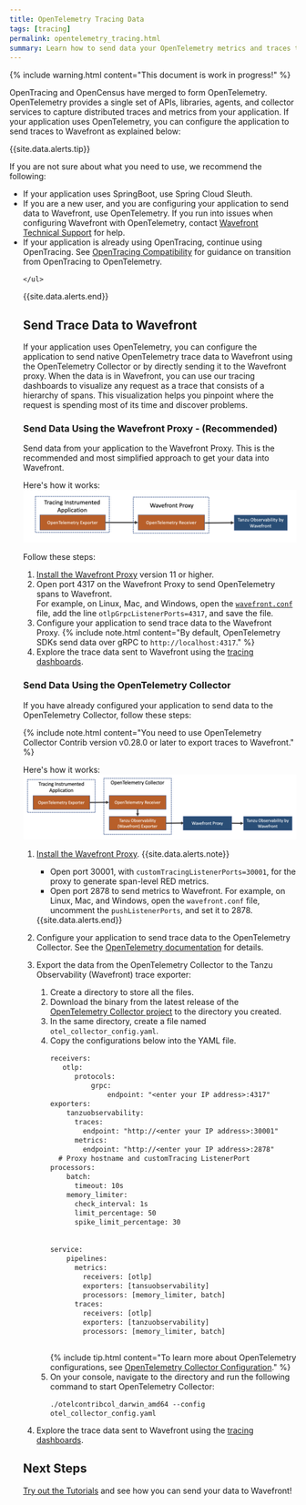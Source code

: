 ```yaml
---
title: OpenTelemetry Tracing Data
tags: [tracing]
permalink: opentelemetry_tracing.html
summary: Learn how to send data your OpenTelemetry metrics and traces to Tanzu Observability.
---
```


{% include warning.html content="This document is work in progress!" %}

OpenTracing and OpenCensus have merged to form OpenTelemetry. OpenTelemetry provides a single set of APIs, libraries, agents, and collector services to capture distributed traces and metrics from your application. If your application uses OpenTelemetry, you can configure the application to send traces to Wavefront as explained below:

{{site.data.alerts.tip}}
  <p>If you are not sure about what you need to use, we recommend the following:</p>
    <ul>
      <li>
        If your application uses SpringBoot, use Spring Cloud Sleuth.
      </li>
      <li>
        If you are a new user, and you are configuring your application to send data to Wavefront, use OpenTelemetry. If you run into issues when configuring Wavefront with OpenTelemetry, contact <a href="wavefront_support_feedback.html#support">Wavefront Technical Support</a> for help.
      </li>
      <li>
        If your application is already using OpenTracing, continue using OpenTracing. See <a href="https://opentelemetry.io/docs/reference/specification/compatibility/opentracing/">OpenTracing Compatibility</a> for guidance on transition from OpenTracing to OpenTelemetry.
      </li>
      
    </ul>
{{site.data.alerts.end}}

## Send Trace Data to Wavefront

If your application uses OpenTelemetry, you can configure the application to send native OpenTelemetry trace data to Wavefront using the OpenTelemetry Collector or by directly sending it to the Wavefront proxy. When the data is in Wavefront, you can use our tracing dashboards to visualize any request as a trace that consists of a hierarchy of spans. This visualization helps you pinpoint where the request is spending most of its time and discover problems.

### Send Data Using the Wavefront Proxy - (Recommended) 

Send data from your application to the Wavefront Proxy. This is the recommended and most simplified approach to get your data into Wavefront.

Here's how it works:
![Shows how the data flows from your application to Wavefront](images/opentelemetry_proxy_tracing.png)

Follow these steps:

1. [Install the Wavefront Proxy](proxies_installing.html) version 11 or higher.
1. Open port 4317 on the Wavefront Proxy to send OpenTelemetry spans to Wavefront. 
  <br/>For example, on Linux, Mac, and Windows, open the [`wavefront.conf`](proxies_configuring.html#proxy-file-paths) file, add the line `otlpGrpcListenerPorts=4317`, and save the file.
1. Configure your application to send trace data to the Wavefront Proxy. 
    {% include note.html content="By default, OpenTelemetry SDKs send data over gRPC to `http://localhost:4317`." %}
1. Explore the trace data sent to Wavefront using the [tracing dashboards](tracing_basics.html#visualize-distributed-tracing-data-in-wavefront).


### Send Data Using the OpenTelemetry Collector

If you have already configured your application to send data to the OpenTelemetry Collector, follow these steps:

{% include note.html content="You need to use OpenTelemetry Collector Contrib version v0.28.0 or later to export traces to Wavefront." %} 

Here's how it works:
![Shows how the data flows from your application to the OpenTelemetry Collector to Wavefront](images/opentelemetry_collector_tracing.png)

1. [Install the Wavefront Proxy](proxies_installing.html).
    {{site.data.alerts.note}}
      <ul>
      <li>
        Open port 30001, with <code>customTracingListenerPorts=30001</code>, for the proxy to generate span-level RED metrics.
       </li>
       <li>
         Open port 2878 to send metrics to Wavefront. For example, on Linux, Mac, and Windows, open the <code>wavefront.conf</code> file, uncomment  the <code>pushListenerPorts</code>, and set it to 2878. 
       </li>
       
     </ul>
    {{site.data.alerts.end}}
     
1. Configure your application to send trace data to the OpenTelemetry Collector. See the [OpenTelemetry documentation](https://opentelemetry.io/docs/collector/) for details.
1. Export the data from the OpenTelemetry Collector to the Tanzu Observability (Wavefront) trace exporter:
    1. Create a directory to store all the files.
    1. Download the binary from the latest release of the [OpenTelemetry Collector project](https://github.com/open-telemetry/opentelemetry-collector-contrib/releases) to the directory you created.
    1. In the same directory, create a file named `otel_collector_config.yaml`.
    1. Copy the configurations below into the YAML file.
        ```
        receivers:
           otlp:
              protocols:
                  grpc:
                      endpoint: "<enter your IP address>:4317"
        exporters:
            tanzuobservability:
              traces:
                endpoint: "http://<enter your IP address>:30001"
              metrics:
                endpoint: "http://<enter your IP address>:2878"
          # Proxy hostname and customTracing ListenerPort
        processors:
            batch:
              timeout: 10s
            memory_limiter:
              check_interval: 1s
              limit_percentage: 50
              spike_limit_percentage: 30


        service:
            pipelines:
              metrics:
                receivers: [otlp]
                exporters: [tansuobservability]
                processors: [memory_limiter, batch]
              traces:
                receivers: [otlp]
                exporters: [tanzuobservability]
                processors: [memory_limiter, batch]
          
        ```
        {% include tip.html content="To learn more about OpenTelemetry configurations, see [OpenTelemetry Collector Configuration](https://opentelemetry.io/docs/collector/configuration/)." %}
    1. On your console, navigate to the directory and run the following command to start OpenTelemetry Collector:
        ```
        ./otelcontribcol_darwin_amd64 --config otel_collector_config.yaml
        ```
1. Explore the trace data sent to Wavefront using the [tracing dashboards](tracing_basics.html#visualize-distributed-tracing-data-in-wavefront).


## Next Steps

[Try out the Tutorials](opentelemetry_java_tutorial.html) and see how you can send your data to Wavefront!

